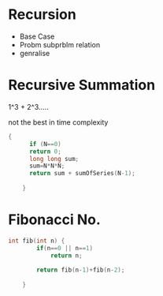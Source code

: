 # Recursion

- Base Case
- Probm subprblm relation
- genralise

# Recursive Summation

1^3 + 2^3…..

not the best in time complexity

```cpp
{
      if (N==0)
      return 0;
      long long sum;
      sum=N*N*N;
      return sum + sumOfSeries(N-1);
      
    }
```

# Fibonacci No.

```cpp
int fib(int n) {
        if(n==0 || n==1)
            return n;
        
        return fib(n-1)+fib(n-2);
      
    }
```
